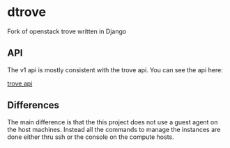 dtrove
======

Fork of openstack trove written in Django

API
---

The v1 api is mostly consistent with the trove api. You can see the api here:

   [trove api](http://wiki.openstack.org/wiki/Trove)

Differences
-----------

The main difference is that the this project does not use a guest agent on the
host machines. Instead all the commands to manage the instances are done either
thru ssh or the console on the compute hosts.
